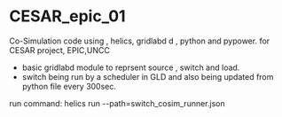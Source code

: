 # CESAR_epic_01
Co-Simulation code using , helics, gridlabd d , python and pypower. for CESAR project, EPIC,UNCC

- basic gridlabd module to reprsent source , switch and load.
- switch being run by a scheduler in GLD and also being updated from python file every 300sec.

run command: helics run --path=switch_cosim_runner.json
